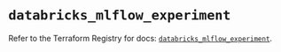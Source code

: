 # `databricks_mlflow_experiment`

Refer to the Terraform Registry for docs: [`databricks_mlflow_experiment`](https://registry.terraform.io/providers/databricks/databricks/1.62.1/docs/resources/mlflow_experiment).
